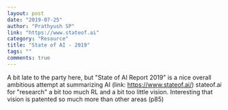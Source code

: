 ```yaml
---
layout: post
date: "2019-07-25"
author: "Prathyush SP"
link: "https://www.stateof.ai"
category: "Resource"
title: "State of AI - 2019"
tags: ""
comments: true
---
```

A bit late to the party here, but "State of AI Report 2019" is a nice overall ambitious attempt at summarizing AI (link: https://www.stateof.ai/) stateof.ai for "research" a bit too much RL and a bit too little vision. Interesting that vision is patented so much more than other areas (p85)